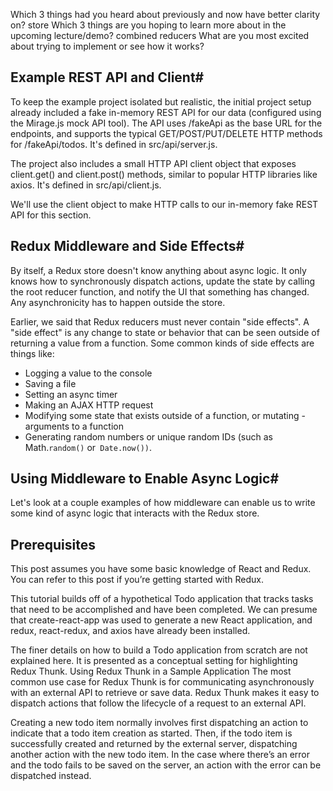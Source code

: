 

Which 3 things had you heard about previously and now have better clarity on?
store
Which 3 things are you hoping to learn more about in the upcoming lecture/demo?
combined reducers
What are you most excited about trying to implement or see how it works?


## Example REST API and Client#
To keep the example project isolated but realistic, the initial project setup already included a fake in-memory REST API for our data (configured using the Mirage.js mock API tool). The API uses /fakeApi as the base URL for the endpoints, and supports the typical GET/POST/PUT/DELETE HTTP methods for /fakeApi/todos. It's defined in src/api/server.js.

The project also includes a small HTTP API client object that exposes client.get() and client.post() methods, similar to popular HTTP libraries like axios. It's defined in src/api/client.js.

We'll use the client object to make HTTP calls to our in-memory fake REST API for this section.


## Redux Middleware and Side Effects#

By itself, a Redux store doesn't know anything about async logic. It only knows how to synchronously dispatch actions, update the state by calling the root reducer function, and notify the UI that something has changed. Any asynchronicity has to happen outside the store.

Earlier, we said that Redux reducers must never contain "side effects". A "side effect" is any change to state or behavior that can be seen outside of returning a value from a function. Some common kinds of side effects are things like:

- Logging a value to the console
- Saving a file
- Setting an async timer
- Making an AJAX HTTP request
- Modifying some state that exists outside of a function, or mutating - arguments to a function
- Generating random numbers or unique random IDs (such as Math.``random()`` or`` Date.now())``.

## Using Middleware to Enable Async Logic#

Let's look at a couple examples of how middleware can enable us to write some kind of async logic that interacts with the Redux store.

## Prerequisites
This post assumes you have some basic knowledge of React and Redux. You can refer to this post if you’re getting started with Redux.

This tutorial builds off of a hypothetical Todo application that tracks tasks that need to be accomplished and have been completed. We can presume that create-react-app was used to generate a new React application, and redux, react-redux, and axios have already been installed.

The finer details on how to build a Todo application from scratch are not explained here. It is presented as a conceptual setting for highlighting Redux Thunk.
Using Redux Thunk in a Sample Application
The most common use case for Redux Thunk is for communicating asynchronously with an external API to retrieve or save data. Redux Thunk makes it easy to dispatch actions that follow the lifecycle of a request to an external API.

Creating a new todo item normally involves first dispatching an action to indicate that a todo item creation as started. Then, if the todo item is successfully created and returned by the external server, dispatching another action with the new todo item. In the case where there’s an error and the todo fails to be saved on the server, an action with the error can be dispatched instead.

